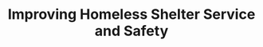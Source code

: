 ---
layout: bos_content
permalink: /featured-analysis/housing-homeless-shelter-safety/
title: Improving Homeless Shelter Service and Safety
components:
- breadcrumbs:
  - title: Home
    url: "/"
  - title: Budget
    url: "/budget"
  - title: Featured Analysis
    url: "/featured-analysis/"
  - current: Improving Homeless Shelter Service and Safety
  - published: 4/13/17
- intro:
  - title: Improving homeless shelter service and safety
    short_desc: >
      The Boston Public Health Commission (BPHC) provides food, shelter and other 
      comprehensive services to over 650 homeless individuals each night at its 
      Woods Mullen and Southampton Street shelters. 
    description: >
      In FY17, the City invested additional resources to enhance service levels at 
      these locations. The investments, which included hiring a mix of coordinators, 
      assistant coordinators, counselors, and security staff, allow BPHC to efficiently
      operate the shelters on a 24/7 basis and to better assist Boston’s most
      vulnerable population with: 
        <ul>
          <li>case management</li>
          <li>medical and behavioral health services</li>
          <li>career counseling</li>
          <li>job training</li>
          <li>substance abuse prevention, and</li>
          <li>housing support.</li>
        </ul>
    sidebar_menu: true
- text_block:
  - title: Funding overview
- text_col_3:
  - col: >
      <h5>In-depth assessments</h5>
      <p>This funding also allowed for the full implementation of a front door triage 
      system that enables shelter staff to meet with every new guest entering the shelters 
      to conduct an in-depth assessment. This assessment leads to the development of a 
      client-centered plan to exit the shelter system into safe, supported, and stable 
      housing as quickly as possible. </p>
  - col: >
      <h5>Additional resources</h5>
      <p>The FY18 budget reflects Mayor Walsh’s focus to end chronic homelessness in 
      Boston. As a response to federal funding cuts, the City will provide additional 
      resources to BPHC to ensure that the city’s homeless shelters continue to 
      operate 24/7. </p>
  - col: >
      <h5>Rehousing programs</h5>
      <p>Moreover, in recognition of the U.S. Department of Housing and Urban Development’s 
      “Housing First” approach to ending chronic homelessness, the FY18 budget will 
      support rapid rehousing programs that focus on helping households obtain permanent 
      housing as quickly as possible. </p>
- grid:
  - grid_title: More budget analysis
  - title: Handy dandy title
    body: >
      Tempting copy that would make someone click this featured analysis card.
    img: https://www.boston.gov/sites/default/files/styles/grid_card_image/public/allston2.jpg?itok=jMsIfnJ6
    link: /#/
  - title: This one's witty, too
    body: >
      Tempting copy that would make someone click this featured analysis card.
    img: https://www.boston.gov/sites/default/files/styles/grid_card_image/public/backbay5.jpg?itok=sA4Mz_05
    link: /#/
  - title: Rumple Stiltskin
    body: >
      Tempting copy that would make someone click this featured analysis card.
    img: https://www.boston.gov/sites/default/files/styles/grid_card_image/public/bayvillage3.jpg?itok=iDf79UIP
    link: /#/
---